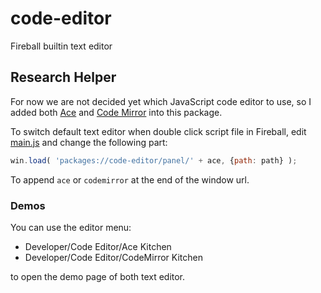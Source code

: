 # code-editor

Fireball builtin text editor

## Research Helper

For now we are not decided yet which JavaScript code editor to use, so I added both [Ace](http://ace.c9.io/) and [Code Mirror](http://codemirror.net/) into this package.

To switch default text editor when double click script file in Fireball, edit [main.js](main.js) and change the following part:

```js
win.load( 'packages://code-editor/panel/' + ace, {path: path} );
```

To append `ace` or `codemirror` at the end of the window url.

### Demos

You can use the editor menu:

- Developer/Code Editor/Ace Kitchen
- Developer/Code Editor/CodeMirror Kitchen

to open the demo page of both text editor.
